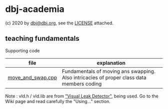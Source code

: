 # dbj-academia

(c) 2020 by dbj@dbj.org, see the [LICENSE](./LICENSE) attached.

## teaching fundamentals
Supporting code

| file | explanation |
| --- | --- |
| [move_and_swap.cpp](./move_and_swap.cpp) | Fundamentals of moving ans swapping. Also intricacies of proper class data members coding |

Note : vld.h / vld.lib are from ["Visual Leak Detector"](https://kinddragon.github.io/vld/), being used. 
Go to the Wiki page and read carefully the "Using..." section.

